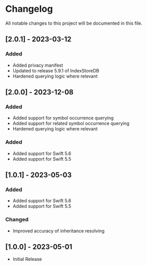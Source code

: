 # Changelog

All notable changes to this project will be documented in this file.

## [2.0.1] - 2023-03-12

### Added

- Added privacy manifest
- Updated to release 5.9.1 of IndexStoreDB
- Hardened querying logic where relevant


## [2.0.0] - 2023-12-08

### Added

- Added support for symbol occurrence querying
- Added support for related symbol occurrence querying
- Hardened querying logic where relevant

### Added

- Added support for Swift 5.6
- Added support for Swift 5.5

## [1.0.1] - 2023-05-03

### Added

- Added support for Swift 5.6
- Added support for Swift 5.5

### Changed

- Improved accuracy of inheritance resolving

## [1.0.0] - 2023-05-01

- Initial Release